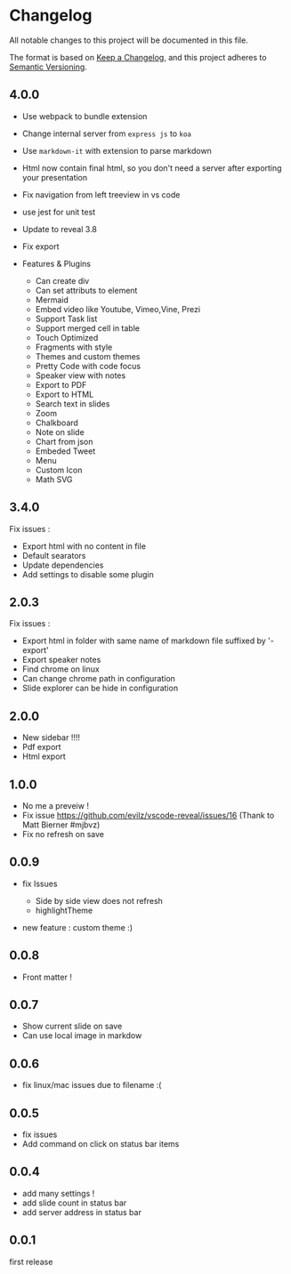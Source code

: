 # Changelog
All notable changes to this project will be documented in this file.

The format is based on [Keep a Changelog](https://keepachangelog.com/en/1.0.0/),
and this project adheres to [Semantic Versioning](https://semver.org/spec/v2.0.0.html).

## 4.0.0

- Use webpack to bundle extension
- Change internal server from `express js` to `koa`
- Use `markdown-it` with extension to parse markdown
- Html now contain final html, so you don't need a server after exporting your presentation
- Fix navigation from left treeview in vs code
- use jest for unit test
- Update to reveal 3.8
- Fix export

- Features & Plugins
  - Can create div
  - Can set attributs to element
  - Mermaid
  - Embed video like Youtube, Vimeo,Vine, Prezi
  - Support Task list
  - Support merged cell in table
  - Touch Optimized
  - Fragments with style
  - Themes and custom themes
  - Pretty Code with code focus
  - Speaker view with notes
  - Export to PDF
  - Export to HTML 
  - Search text in slides
  - Zoom
  - Chalkboard
  - Note on slide
  - Chart from json
  - Embeded Tweet
  - Menu
  - Custom Icon
  - Math SVG
  
## 3.4.0

Fix issues :
- Export html with no content in file
- Default searators
- Update dependencies
- Add settings to disable some plugin

## 2.0.3

Fix issues :

- Export html in folder with same name of markdown file suffixed by '-export'
- Export speaker notes
- Find chrome on linux
- Can change chrome path in configuration
- Slide explorer can be hide in configuration

## 2.0.0

- New sidebar !!!!
- Pdf export
- Html export

## 1.0.0

- No me a preveiw !
- Fix issue https://github.com/evilz/vscode-reveal/issues/16  (Thank to Matt Bierner #mjbvz) 
- Fix no refresh on save

## 0.0.9

- fix Issues
    - Side by side view does not refresh
    - highlightTheme

- new feature : custom theme :)

## 0.0.8

- Front matter !

## 0.0.7

- Show current slide on save
- Can use local image in markdow 

## 0.0.6

- fix linux/mac issues due to filename :(

## 0.0.5

- fix issues
- Add command on click on status bar items

## 0.0.4

- add many settings !
- add slide count in status bar
- add server address in status bar

## 0.0.1

first release
